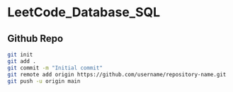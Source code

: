 # LeetCode_Database_SQL

## Github Repo
```bash
git init
git add .
git commit -m "Initial commit"
git remote add origin https://github.com/username/repository-name.git
git push -u origin main
```
